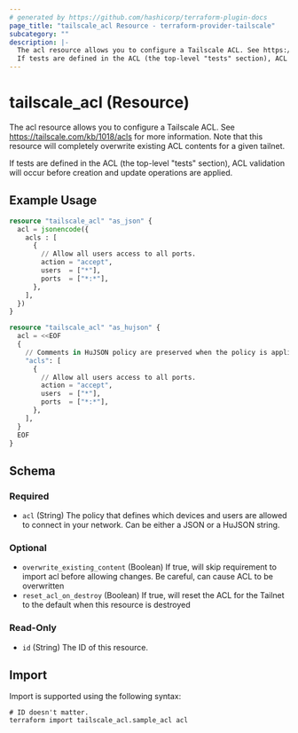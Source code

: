 ```yaml
---
# generated by https://github.com/hashicorp/terraform-plugin-docs
page_title: "tailscale_acl Resource - terraform-provider-tailscale"
subcategory: ""
description: |-
  The acl resource allows you to configure a Tailscale ACL. See https://tailscale.com/kb/1018/acls for more information. Note that this resource will completely overwrite existing ACL contents for a given tailnet.
  If tests are defined in the ACL (the top-level "tests" section), ACL validation will occur before creation and update operations are applied.
---
```


# tailscale_acl (Resource)

The acl resource allows you to configure a Tailscale ACL. See https://tailscale.com/kb/1018/acls for more information. Note that this resource will completely overwrite existing ACL contents for a given tailnet.

If tests are defined in the ACL (the top-level "tests" section), ACL validation will occur before creation and update operations are applied.

## Example Usage

```terraform
resource "tailscale_acl" "as_json" {
  acl = jsonencode({
    acls : [
      {
        // Allow all users access to all ports.
        action = "accept",
        users  = ["*"],
        ports  = ["*:*"],
      },
    ],
  })
}

resource "tailscale_acl" "as_hujson" {
  acl = <<EOF
  {
    // Comments in HuJSON policy are preserved when the policy is applied.
    "acls": [
      {
        // Allow all users access to all ports.
        action = "accept",
        users  = ["*"],
        ports  = ["*:*"],
      },
    ],
  }
  EOF
}
```

<!-- schema generated by tfplugindocs -->
## Schema

### Required

- `acl` (String) The policy that defines which devices and users are allowed to connect in your network. Can be either a JSON or a HuJSON string.

### Optional

- `overwrite_existing_content` (Boolean) If true, will skip requirement to import acl before allowing changes. Be careful, can cause ACL to be overwritten
- `reset_acl_on_destroy` (Boolean) If true, will reset the ACL for the Tailnet to the default when this resource is destroyed

### Read-Only

- `id` (String) The ID of this resource.

## Import

Import is supported using the following syntax:

```shell
# ID doesn't matter.
terraform import tailscale_acl.sample_acl acl
```
